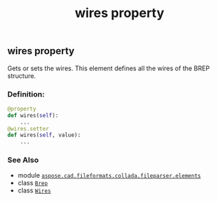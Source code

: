 ﻿---
title: wires property
second_title: Aspose.CAD for Python via .NET API References
description: 
type: docs
weight: 140
url: /python-net/aspose.cad.fileformats.collada.fileparser.elements/brep/wires/
is_root: false
---

## wires property


Gets or sets the wires.
This element defines all the wires of the BREP structure.
### Definition:
```python
@property
def wires(self):
    ...
@wires.setter
def wires(self, value):
    ...
```

### See Also
* module [`aspose.cad.fileformats.collada.fileparser.elements`](../../)
* class [`Brep`](/cad/python-net/aspose.cad.fileformats.collada.fileparser.elements/brep)
* class [`Wires`](/cad/python-net/aspose.cad.fileformats.collada.fileparser.elements/wires)
